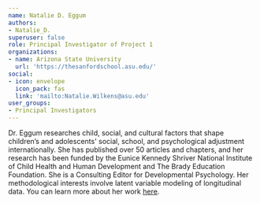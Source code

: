 ```yaml
---
name: Natalie D. Eggum
authors: 
- Natalie_D.
superuser: false
role: Principal Investigator of Project 1
organizations: 
- name: Arizona State University
  url: 'https://thesanfordschool.asu.edu/'
social: 
- icon: envelope
  icon_pack: fas
  link: 'mailto:Natalie.Wilkens@asu.edu'
user_groups: 
- Principal Investigators
---
```


Dr. Eggum researches child, social, and cultural factors that shape children’s and adolescents' social, school, and psychological adjustment internationally. She has published over 50 articles and chapters, and her research has been funded by the Eunice Kennedy Shriver National Institute of Child Health and Human Development and The Brady Education Foundation. She is a Consulting Editor for Developmental Psychology. Her methodological interests involve latent variable modeling of longitudinal data.
You can learn more about her work [here](https://thesanfordschool.asu.edu/eclipse).
